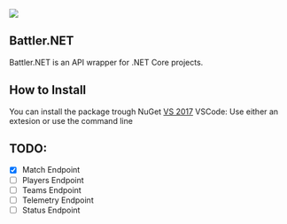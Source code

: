 [![](https://img.shields.io/nuget/v/Battler.NET.svg)](https://www.nuget.org/packages/Battler.NET/)

## Battler.NET
Battler.NET is an API wrapper for .NET Core projects.

## How to Install
You can install the package trough NuGet
[VS 2017](https://docs.microsoft.com/en-us/nuget/tools/package-manager-ui)
VSCode: Use either an extesion or use the command line

## TODO:
- [x] Match Endpoint
- [ ] Players Endpoint
- [ ] Teams Endpoint
- [ ] Telemetry Endpoint
- [ ] Status Endpoint

